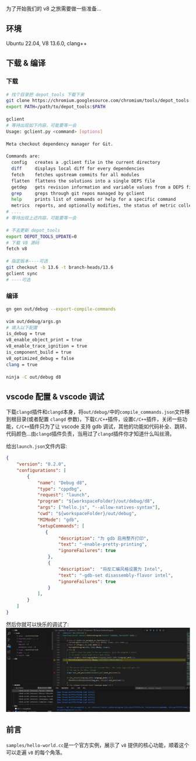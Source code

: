 为了开始我们的 v8 之旅需要做一些准备...

## 环境
Ubuntu 22.04, V8 13.6.0, clang++ 

## 下载 & 编译
### 下载
```bash
# 找个目录把 depot_tools 下载下来
git clone https://chromium.googlesource.com/chromium/tools/depot_tools.git
export PATH=/path/to/depot_tools:$PATH

gclient 
# 等待出现如下内容，可能要等一会
Usage: gclient.py <command> [options]

Meta checkout dependency manager for Git.

Commands are:
  config   creates a .gclient file in the current directory
  diff     displays local diff for every dependencies
  fetch    fetches upstream commits for all modules
  flatten  flattens the solutions into a single DEPS file
  getdep   gets revision information and variable values from a DEPS file
  grep     greps through git repos managed by gclient
  help     prints list of commands or help for a specific command
  metrics  reports, and optionally modifies, the status of metric collection
# ....
# 等待出现上述内容，可能要等一会

# 不去更新 depot_tools 
export DEPOT_TOOLS_UPDATE=0
# 下载 V8 源码
fetch v8

# 指定版本----可选
git checkout -b 13.6 -t branch-heads/13.6
gclient sync
# ----可选
```

### 编译
```bash
gn gen out/debug --export-compile-commands

vim out/debug/args.gn
# 填入以下配置
is_debug = true
v8_enable_object_print = true
v8_enable_trace_ignition = true
is_component_build = true
v8_optimized_debug = false
clang = true

ninja -C out/debug d8
```

## vscode 配置 & vscode 调试
下载`clangd`插件和`clangd`本身，将`out/debug/`中的`compile_commands.json`文件移到根目录(或者配置 `clangd` 参数)，下载`C/C++`插件，设置`C/C++`插件，关闭一些功能，`C/C++`插件只为了让 vscode 支持 gdb 调试，其他的功能如代码补全、跳转、代码颜色...由`clangd`插件负责，当用过了`clangd`插件你才知道什么叫丝滑。

给出`launch.json`文件内容:
```json
{
    "version": "0.2.0",
    "configurations": [
        {
            "name": "Debug d8",
            "type": "cppdbg",
            "request": "launch",
            "program": "${workspaceFolder}/out/debug/d8",
            "args": ["hello.js", "--allow-natives-syntax"],
            "cwd": "${workspaceFolder}/out/debug",
            "MIMode": "gdb",
            "setupCommands": [
               {
                    "description": "为 gdb 启用整齐打印",
                    "text": "-enable-pretty-printing",
                    "ignoreFailures": true
                },
                {
                    "description":  "将反汇编风格设置为 Intel",
                    "text": "-gdb-set disassembly-flavor intel",
                    "ignoreFailures": true
                }
            ],
        }
    ]
}
```
然后你就可以快乐的调试了:
![alt text](image.png)

## 前言
`samples/hello-world.cc`是一个官方实例，展示了 `v8` 提供的核心功能，顺着这个可以走遍 `v8` 的每个角落。